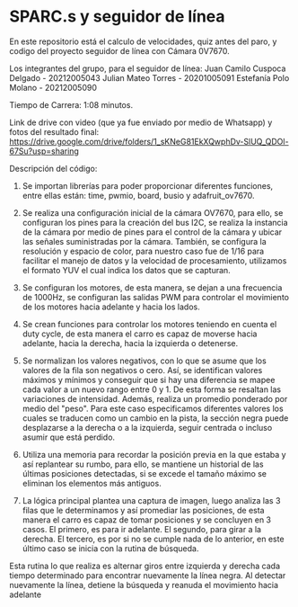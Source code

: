 # SPARC.s y seguidor de línea
En este repositorio está el calculo de velocidades, quiz antes del paro, y codigo del proyecto seguidor de línea con Cámara 0V7670.

Los integrantes del grupo, para el seguidor de línea:
Juan Camilo Cuspoca Delgado - 20212005043
Julian Mateo Torres - 20201005091
Estefanía Polo Molano - 20212005090

Tiempo de Carrera: 1:08 minutos.

Link de drive con video (que ya fue enviado por medio de Whatsapp) y fotos del resultado final: 
https://drive.google.com/drive/folders/1_sKNeG81EkXQwphDv-SlUQ_QDOl-67Su?usp=sharing 

Descripción del código:
1. Se importan librerías para poder proporcionar diferentes funciones, entre ellas están: time, pwmio, board, busio y adafruit_ov7670.

2. Se realiza una configuración inicial de la cámara OV7670, para ello, se configuran los pines para la creación del bus I2C, se realiza la instancia de la cámara por medio de pines para el control de la cámara y ubicar las señales suministradas por la cámara. También, se configura la resolución y espacio de color, para nuestro caso fue de 1/16 para facilitar el manejo de datos y la velocidad de procesamiento, utilizamos el formato YUV el cual indica los datos que se capturan.

3. Se configuran los motores, de esta manera, se dejan a una frecuencia de 1000Hz, se configuran las salidas PWM para controlar el movimiento de los motores hacia adelante y hacia los lados.

4. Se crean funciones para controlar los motores teniendo en cuenta el duty cycle, de esta manera el carro es capaz de moverse hacia adelante, hacia la derecha, hacia la izquierda o detenerse.

5. Se normalizan los valores negativos, con lo que se asume que los valores de la fila son negativos o cero. Así, se identifican valores máximos y mínimos y conseguir que si hay una diferencia se mapee cada valor a un nuevo rango entre 0 y 1. De esta forma se resaltan las variaciones de intensidad. Además, realiza un promedio ponderado por medio del "peso". Para este caso especificamos diferentes valores los cuales se traducen como un cambio en la pista, la sección negra puede desplazarse a la derecha o a la izquierda, seguir centrada o incluso asumir que está perdido.

6. Utiliza una memoria para recordar la posición previa en la que estaba y así replantear su rumbo, para ello, se mantiene un historial de las últimas posiciones detectadas, si se excede el tamaño máximo se eliminan los elementos más antiguos.

7. La lógica principal plantea una captura de imagen, luego analiza las 3 filas que le determinamos y así promediar las posiciones, de esta manera el carro es capaz de tomar posiciones y se concluyen en 3 casos. El primero, es para ir adelante. El segundo, para girar a la derecha. El tercero, es por si no se cumple nada de lo anterior, en este último caso se inicia con la rutina de búsqueda.

Esta rutina lo que realiza es alternar giros entre izquierda y derecha cada tiempo determinado para encontrar nuevamente la línea negra. Al detectar nuevamente la línea, detiene la búsqueda y reanuda el movimiento hacia adelante
